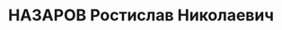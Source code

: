 ---
title: НАЗАРОВ Ростислав Николаевич
description: "1910 г.р., м.р.: с.Дубровино Колыванского р-на Новосибирской обл., русский,\
  \ образование: естественное (медицинское, биологическое, химическое)\n На момент\
  \ ареста - заключенный Бамлага НКВД. Врач-хирург.\n прож.: г. Новосибирск\n арестован\n\
  \ Обвинение: в участии в а/с троцкистской террористич. организации, ст. 17-58-8,11\
  \ УК РСФСР.\n Приговор: Военной коллегией Верх. суда СССР, 28.10.1937 — ВМН\n Расстрелян\
  \ 28.10.1937\n Реабилитация: 22.02.1958"
---